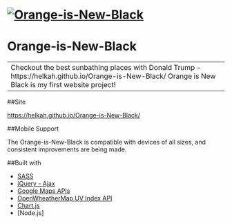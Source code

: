 # [![Orange-is-New-Black](https://helkah.github.io/Orange-is-New-Black/images/WebsitePrintScreen.jpg)](https://helkah.github.io/Orange-is-New-Black/)
# Orange-is-New-Black
<table>
<tr>
<td>
    Checkout the best sunbathing places with Donald Trump - https://helkah.github.io/Orange-is-New-Black/
    Orange is New Black is my first website project!
</td>
</tr>
</table>

##Site

https://helkah.github.io/Orange-is-New-Black/

##Mobile Support

The Orange-is-New-Black is compatible with devices of all sizes, and consistent improvements are being made.

##Built with

- [SASS](http://sass-lang.com/)
- [jQuery - Ajax](http://www.w3schools.com/jquery/jquery_ref_ajax.asp)
- [Google Maps APIs](https://developers.google.com/maps/)
- [OpenWheatherMap UV Index API](https://openweathermap.org/api/uvi)
- [Chart.js](http://www.chartjs.org/)
- [Node.js]
